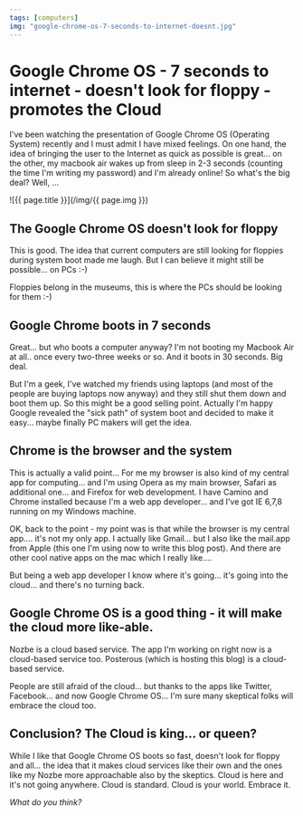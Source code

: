 ```yaml
---
tags: [computers]
img: "google-chrome-os-7-seconds-to-internet-doesnt.jpg"
---
```


# Google Chrome OS - 7 seconds to internet - doesn't look for floppy - promotes the Cloud


I've been watching the presentation of Google Chrome OS (Operating System) recently and I must admit I have mixed feelings. On one hand, the idea of bringing the user to the Internet as quick as possible is great... on the other, my macbook air wakes up from sleep in 2-3 seconds (counting the time I'm writing my password) and I'm already online! So what's the big deal? Well, ...  


<!--More-->

![{{ page.title }}](/img/{{ page.img }})

## The Google Chrome OS doesn't look for floppy

This is good. The idea that current computers are still looking for floppies during system boot made me laugh. But I can believe it might still be possible... on PCs :-)

Floppies belong in the museums, this is where the PCs should be looking for them :-)

## Google Chrome boots in 7 seconds

Great... but who boots a computer anyway? I'm not booting my Macbook Air at all.. once every two-three weeks or so. And it boots in 30 seconds. Big deal.

But I'm a geek, I've watched my friends using laptops (and most of the people are buying laptops now anyway) and they still shut them down and boot them up. So this might be a good selling point. Actually I'm happy Google revealed the "sick path" of system boot and decided to make it easy... maybe finally PC makers will get the idea.

## Chrome is the browser and the system

This is actually a valid point... For me my browser is also kind of my central app for computing... and I'm using Opera as my main browser, Safari as additional one... and Firefox for web development. I have Camino and Chrome installed because I'm a web app developer... and I've got IE 6,7,8 running on my Windows machine.

OK, back to the point - my point was is that while the browser is my central app.... it's not my only app. I actually like Gmail... but I also like the mail.app from Apple (this one I'm using now to write this blog post). And there are other cool native apps on the mac which I really like....

But being a web app developer I know where it's going... it's going into the cloud... and there's no turning back.

## Google Chrome OS is a good thing - it will make the cloud more like-able.

Nozbe is a cloud based service. The app I'm working on right now is a cloud-based service too. Posterous (which is hosting this blog) is a cloud-based service.

People are still afraid of the cloud... but thanks to the apps like Twitter, Facebook... and now Google Chrome OS... I'm sure many skeptical folks will embrace the cloud too.

## Conclusion? The Cloud is king... or queen?

While I like that Google Chrome OS boots so fast, doesn't look for floppy and all... the idea that it makes cloud services like their own and the ones like my Nozbe more approachable also by the skeptics. Cloud is here and it's not going anywhere. Cloud is standard. Cloud is your world. Embrace it.

_What do you think?_



[n]: https://michael.gratis/nozbe
